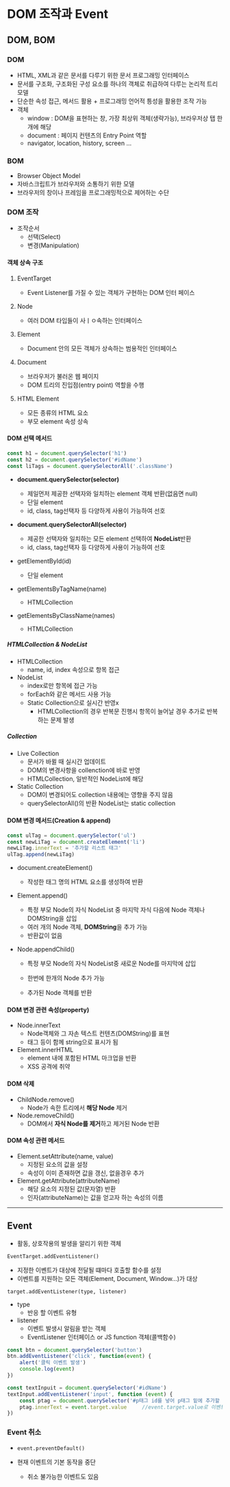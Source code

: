 # DOM 조작과 Event

## DOM, BOM

### DOM

- HTML, XML과 같은 문서를 다루기 위한 문서 프로그래밍 인터페이스
- 문서를 구조화, 구조화된 구성 요소를 하나의 객체로 취급하여 다루는 논리적 트리 모델
- 단순한 속성 접근, 메서드 활용 + 프로그래밍 언어적 틍성을 활용한 조작 가능
- 객체
  - window : DOM을 표현하는 창, 가장 최상위 객체(생략가능), 브라우저상 탭 한개에 해당
  - document : 페이지 컨텐츠의 Entry Point 역할
  - navigator, location, history, screen ...

### BOM

- Browser Object Model
- 자바스크립트가 브라우저와 소통하기 위한 모델
- 브라우저의 창이나 프레임을 프로그래밍적으로 제어하는 수단



### DOM 조작

- 조작순서
  - 선택(Select)
  - 변경(Manipulation)

#### 객체 상속 구조

1. EventTarget
   - Event Listener를 가질 수 있는 객체가 구현하는 DOM 인터 페이스
2. Node
   - 여러 DOM 타입들이 사ㅣㅇ속하는 인터페이스
3. Element
   - Document 안의 모든 객체가 상속하는 범용적인 인터페이스

4. Document
   - 브라우저가 불러온 웹 페이지
   - DOM 트리의 진입점(entry point) 역할을 수행
5. HTML Element
   - 모든 종류의 HTML 요소
   - 부모 element 속성 상속

#### DOM 선택 메서드

```javascript
const h1 = document.querySelector('h1')
const h2 = document.querySelector('#idName')
const liTags = document.querySelectorAll('.className')
```

- **document.querySelector(selector)**
  - 제일먼저 제공한 선택자와 일치하는 element 객체 반환(없음면 null)
  - 단일 element
  - id, class, tag선택자 등 다양하게 사용이 가능하여 선호
- **document.querySelectorAll(selector)**
  - 제공한 선택자와 일치하는 모든 element 선택하여 **NodeList**반환
  - id, class, tag선택자 등 다양하게 사용이 가능하여 선호

- getElementById(id)
  - 단일 element
- getElementsByTagName(name)
  - HTMLCollection
- getElementsByClassName(names)
  - HTMLCollection



##### HTMLCollection & NodeList

- HTMLCollection
  - name, id, index 속성으로 항목 접근
- NodeList
  - index로만 항목에 접근 가능
  - forEach와 같은 메서드 사용 가능
  - Static Collection으로 실시간 반영x
    - HTMLCollection의 경우 반복문 진행시 항목이 늘어날 경우 추가로 반복하는 문제 발생

##### Collection

- Live Collection
  - 문서가 바뀔 때 실시간 업데이트
  - DOM의 변경사항을 collenction에 바로 반영
  - HTMLCollection, 일반적인 NodeList에 해당
- Static Collection
  - DOM이 변경되어도 collection 내용에는 영향을 주지 않음
  - querySelectorAll()의 반환 NodeList는 static collection



#### DOM 변경 메서드(Creation & append)

```javascript
const ulTag = document.querySelector('ul')
const newLiTag = document.createElement('li')
newLiTag.innerText = '추가할 리스트 태그'
ulTag.append(newLiTag)
```

- document.createElement()
  - 작성한 태그 명의 HTML 요소를 생성하여 반환



- Element.append()
  - 특정 부모 Node의 자식 NodeList 중 마지막 자식 다음에 Node 객체나 DOMString을 삽입
  - 여러 개의 Node 객체, **DOMString**을 추가 가능
  - 반환값이 없음

- Node.appendChild()

  - 특정 부모 Node의 자식 NodeList중 새로운 Node를 마지막에 삽입
  - 한번에 한개의 Node 추가 가능

  - 추가된 Node 객체를 반환



#### DOM 변경 관련 속성(property)

- Node.innerText
  - Node객체와 그 자손 텍스트 컨텐츠(DOMString)를 표현
  - 태그 등이 함께 string으로 표시가 됨
- Element.innerHTML
  - element 내에 포함된 HTML 마크업을 반환
  - XSS 공격에 취약



#### DOM 삭제

- ChildNode.remove()
  - Node가 속한 트리에서 **해당 Node** 제거
- Node.removeChild()
  - DOM에서 **자식 Node를 제거**하고 제거된 Node 반환



#### DOM 속성 관련 메서드

- Element.setAttribute(name, value)
  - 지정된 요소의 값을 설정
  - 속성이 이미 존재하면 값을 갱신, 없을경우 추가
- Element.getAttribute(attributeName)
  - 해당 요소의 지정된 값(문자열) 반환
  - 인자(attributeName)는 값을 얻고자 하는 속성의 이름

------

## Event

- 활동, 상호작용의 발생을 알리기 위한 객체

`EventTarget.addEventListener()`

- 지정한 이벤트가 대상에 전달될 떄마다 호출할 함수를 설정
- 이벤트를 지원하는 모든 객체(Element, Document, Window...)가 대상

`target.addEventListener(type, listener)`

- type
  - 반응 할 이벤트 유형
- listener
  - 이벤트 발생시 알림을 받는 객체
  - EventListener 인터페이스 or JS function 객체(콜백함수)

```javascript
const btn = document.querySelector('button')
btn.addEventListener('click', function(event) {
    alert('클릭 이벤트 발생')
    console.log(event)
})
```

```javascript
const textInpuit = document.querySelector('#idName')
textInput.addEventListener('input', function (event) {
    const ptag = document.querySelector('#p태그 id를 넣어 p태그 밑에 추가할 예정')
    ptag.innerText = event.target.value		//event.target.value로 이벤트 값을 가져올수 있음
})
```



### Event 취소

- `event.preventDefault()`

- 현재 이벤트의 기본 동작을 중단
  - 취소 불가능한 이벤트도 있음